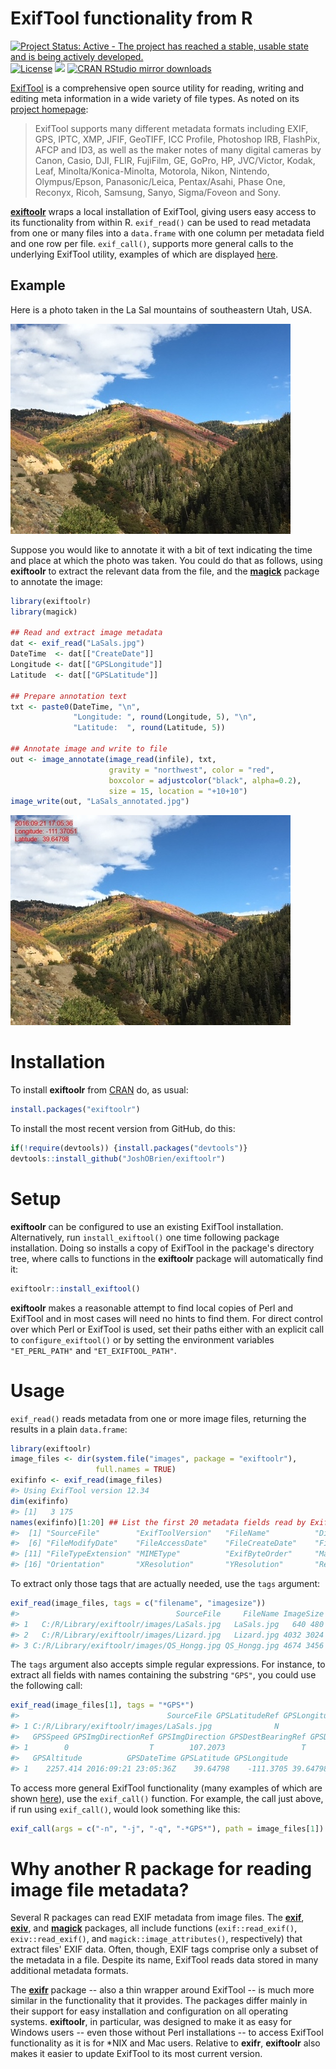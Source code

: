 <!-- README.md is generated from README.Rmd by knitr::knit(). Please edit that file -->



# ExifTool functionality from R

[![Project Status: Active - The project has reached a stable, usable state and is being actively developed.](http://www.repostatus.org/badges/latest/active.svg)](http://www.repostatus.org/#active)
[![License](https://JoshOBrien.github.io/badges/GPL2+.svg)](http://www.gnu.org/licenses/gpl-2.0.html)
[![](http://www.r-pkg.org/badges/version/exiftoolr)](http://www.r-pkg.org/pkg/exiftoolr)
[![CRAN RStudio mirror downloads](http://cranlogs.r-pkg.org/badges/exiftoolr)](http://www.r-pkg.org/pkg/exiftoolr)

[ExifTool][ExifTool-home] is a comprehensive open source utility for
reading, writing and editing meta information in a wide variety of
file types. As noted on its [project homepage][ExifTool-home]:

> ExifTool supports many different metadata formats including EXIF, GPS,
> IPTC, XMP, JFIF, GeoTIFF, ICC Profile, Photoshop IRB, FlashPix, AFCP
> and ID3, as well as the maker notes of many digital cameras by Canon,
> Casio, DJI, FLIR, FujiFilm, GE, GoPro, HP, JVC/Victor, Kodak, Leaf,
> Minolta/Konica-Minolta, Motorola, Nikon, Nintendo, Olympus/Epson,
> Panasonic/Leica, Pentax/Asahi, Phase One, Reconyx, Ricoh, Samsung,
> Sanyo, Sigma/Foveon and Sony.

[**exiftoolr**](https://CRAN.R-project.org/package=exiftoolr) wraps a
local installation of ExifTool, giving users easy access to its
functionality from within R. `exif_read()` can be used to read
metadata from one or many files into a `data.frame` with one column
per metadata field and one row per file. `exif_call()`, supports more
general calls to the underlying ExifTool utility, examples of which
are displayed [here][ExifTool-examples].


## Example

Here is a photo taken in the La Sal mountains of southeastern Utah,
USA.

![](img/LaSals.jpg)

Suppose you would like to annotate it with a bit of text indicating
the time and place at which the photo was taken. You could do that as
follows, using **exiftoolr** to extract the relevant data from the
file, and the
[**magick**](https://CRAN.R-project.org/package=magick) package to
annotate the image:


```r
library(exiftoolr)
library(magick)

## Read and extract image metadata
dat <- exif_read("LaSals.jpg")
DateTime  <- dat[["CreateDate"]]
Longitude <- dat[["GPSLongitude"]]
Latitude  <- dat[["GPSLatitude"]]

## Prepare annotation text
txt <- paste0(DateTime, "\n",
              "Longitude: ", round(Longitude, 5), "\n",
              "Latitude:  ", round(Latitude, 5))

## Annotate image and write to file
out <- image_annotate(image_read(infile), txt,
                      gravity = "northwest", color = "red",
                      boxcolor = adjustcolor("black", alpha=0.2),
                      size = 15, location = "+10+10")
image_write(out, "LaSals_annotated.jpg")
```

![](img/LaSals_annotated.jpg)


# Installation

To install **exiftoolr** from
[CRAN](https://CRAN.R-project.org/package=exiftoolr) do, as usual:


```r
install.packages("exiftoolr")
```

To install the most recent version from GitHub, do this:


```r
if(!require(devtools)) {install.packages("devtools")}
devtools::install_github("JoshOBrien/exiftoolr")
```


# Setup

**exiftoolr** can be configured to use an existing ExifTool
installation. Alternatively, run `install_exiftool()` one time
following package installation. Doing so installs a copy of ExifTool
in the package's directory tree, where calls to functions in the
**exiftoolr** package will automatically find it:


```r
exiftoolr::install_exiftool()
```

**exiftoolr** makes a reasonable attempt to find local copies of Perl
and ExifTool and in most cases will need no hints to find them. For
direct control over which Perl or ExifTool is used, set their paths
either with an explicit call to `configure_exiftool()` or by setting
the environment variables `"ET_PERL_PATH"` and `"ET_EXIFTOOL_PATH"`.


# Usage

`exif_read()` reads metadata from one or more image files, returning
the results in a plain `data.frame`:


```r
library(exiftoolr)
image_files <- dir(system.file("images", package = "exiftoolr"), 
                   full.names = TRUE)
exifinfo <- exif_read(image_files)
#> Using ExifTool version 12.34
dim(exifinfo)
#> [1]   3 175
names(exifinfo)[1:20] ## List the first 20 metadata fields read by ExifTool
#>  [1] "SourceFile"        "ExifToolVersion"   "FileName"          "Directory"         "FileSize"         
#>  [6] "FileModifyDate"    "FileAccessDate"    "FileCreateDate"    "FilePermissions"   "FileType"         
#> [11] "FileTypeExtension" "MIMEType"          "ExifByteOrder"     "Make"              "Model"            
#> [16] "Orientation"       "XResolution"       "YResolution"       "ResolutionUnit"    "Software"
```

To extract only those tags that are actually needed, use the `tags`
argument:


```r
exif_read(image_files, tags = c("filename", "imagesize"))
#>                                   SourceFile     FileName ImageSize
#> 1   C:/R/Library/exiftoolr/images/LaSals.jpg   LaSals.jpg   640 480
#> 2   C:/R/Library/exiftoolr/images/Lizard.jpg   Lizard.jpg 4032 3024
#> 3 C:/R/Library/exiftoolr/images/QS_Hongg.jpg QS_Hongg.jpg 4674 3456
```

The `tags` argument also accepts simple regular expressions. For
instance, to extract all fields with names containing the substring
`"GPS"`, you could use the following call:


```r
exif_read(image_files[1], tags = "*GPS*")
#>                                 SourceFile GPSLatitudeRef GPSLongitudeRef GPSAltitudeRef GPSTimeStamp GPSSpeedRef
#> 1 C:/R/Library/exiftoolr/images/LaSals.jpg              N               W              0     23:05:36           K
#>   GPSSpeed GPSImgDirectionRef GPSImgDirection GPSDestBearingRef GPSDestBearing GPSDateStamp GPSHPositioningError
#> 1        0                  T        107.2073                 T       107.2073   2016:09:21                    5
#>   GPSAltitude          GPSDateTime GPSLatitude GPSLongitude                        GPSPosition
#> 1    2257.414 2016:09:21 23:05:36Z    39.64798    -111.3705 39.6479805555556 -111.370505555556
```

To access more general ExifTool functionality (many examples of which
are shown [here][ExifTool-examples]), use the `exif_call()`
function. For example, the call just above, if run using
`exif_call()`, would look something like this:


```r
exif_call(args = c("-n", "-j", "-q", "-*GPS*"), path = image_files[1])
```


# Why another R package for reading image file metadata?

Several R packages can read EXIF metadata from image files. The
[**exif**](https://CRAN.R-project.org/package=exif),
[**exiv**](https://github.com/hrbrmstr/exiv), and
[**magick**](https://CRAN.R-project.org/package=magick) packages, all
include functions (`exif::read_exif()`, `exiv::read_exif()`, and
`magick::image_attributes()`, respectively) that extract files' EXIF
data. Often, though, EXIF tags comprise only a subset of the metadata
in a file. Despite its name, ExifTool reads data stored in many
additional metadata formats.

The [**exifr**](https://CRAN.R-project.org/package=exifr) package --
also a thin wrapper around ExifTool -- is much more similar in the
functionality that it provides. The packages differ mainly in their
support for easy installation and configuration on all operating
systems. **exiftoolr**, in particular, was designed to make it as easy
for Windows users -- even those without Perl installations -- to
access ExifTool functionality as it is for *NIX and Mac
users. Relative to **exifr**, **exiftoolr** also makes it easier to
update ExifTool to its most current version.



[ExifTool-home]: https://exiftool.org/
[ExifTool-examples]: https://exiftool.org/examples.html
